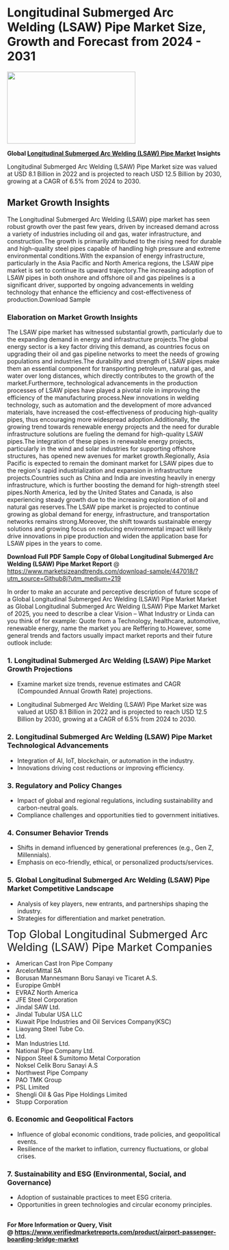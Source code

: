 <H1>Longitudinal Submerged Arc Welding (LSAW) Pipe Market Size, Growth and Forecast from 2024 - 2031</H1><img class="aligncenter size-medium wp-image-584254" src="https://thirdeyenews.in/wp-content/uploads/2024/09/Global-Market-Research-300x168.jpeg" alt="" width="300" height="168" /><p><strong>Global&nbsp;<a href="https://www.marketsizeandtrends.com/download-sample/447018/?utm_source=Github8j?utm_medium=219">Longitudinal Submerged Arc Welding (LSAW) Pipe Market</a> Insights</strong></p><p>Longitudinal Submerged Arc Welding (LSAW) Pipe Market size was valued at USD 8.1 Billion in 2022 and is projected to reach USD 12.5 Billion by 2030, growing at a CAGR of 6.5% from 2024 to 2030.</p><p><h2>Market Growth Insights</h2> The Longitudinal Submerged Arc Welding (LSAW) pipe market has seen robust growth over the past few years, driven by increased demand across a variety of industries including oil and gas, water infrastructure, and construction.The growth is primarily attributed to the rising need for durable and high-quality steel pipes capable of handling high pressure and extreme environmental conditions.With the expansion of energy infrastructure, particularly in the Asia Pacific and North America regions, the LSAW pipe market is set to continue its upward trajectory.The increasing adoption of LSAW pipes in both onshore and offshore oil and gas pipelines is a significant driver, supported by ongoing advancements in welding technology that enhance the efficiency and cost-effectiveness of production.Download Sample <h3>Elaboration on Market Growth Insights</h3> The LSAW pipe market has witnessed substantial growth, particularly due to the expanding demand in energy and infrastructure projects.The global energy sector is a key factor driving this demand, as countries focus on upgrading their oil and gas pipeline networks to meet the needs of growing populations and industries.The durability and strength of LSAW pipes make them an essential component for transporting petroleum, natural gas, and water over long distances, which directly contributes to the growth of the market.Furthermore, technological advancements in the production processes of LSAW pipes have played a pivotal role in improving the efficiency of the manufacturing process.New innovations in welding technology, such as automation and the development of more advanced materials, have increased the cost-effectiveness of producing high-quality pipes, thus encouraging more widespread adoption.Additionally, the growing trend towards renewable energy projects and the need for durable infrastructure solutions are fueling the demand for high-quality LSAW pipes.The integration of these pipes in renewable energy projects, particularly in the wind and solar industries for supporting offshore structures, has opened new avenues for market growth.Regionally, Asia Pacific is expected to remain the dominant market for LSAW pipes due to the region's rapid industrialization and expansion in infrastructure projects.Countries such as China and India are investing heavily in energy infrastructure, which is further boosting the demand for high-strength steel pipes.North America, led by the United States and Canada, is also experiencing steady growth due to the increasing exploration of oil and natural gas reserves.The LSAW pipe market is projected to continue growing as global demand for energy, infrastructure, and transportation networks remains strong.Moreover, the shift towards sustainable energy solutions and growing focus on reducing environmental impact will likely drive innovations in pipe production and widen the application base for LSAW pipes in the years to come.</p><p><span class=""><strong>Download Full PDF Sample Copy of Global Longitudinal Submerged Arc Welding (LSAW) Pipe Market Report</strong> @ <a href="https://www.marketsizeandtrends.com/download-sample/447018/?utm_source=Github8j?utm_medium=219" target="_blank">https://www.marketsizeandtrends.com/download-sample/447018/?utm_source=Github8j?utm_medium=219</a></span></p><p>In order to make an accurate and perceptive description of future scope of a Global&nbsp;Longitudinal Submerged Arc Welding (LSAW) Pipe Market Market as Global&nbsp;Longitudinal Submerged Arc Welding (LSAW) Pipe Market Market of 2025, you need to describe a clear Vision &ndash; What Industry or Linda can you think of for example: Quote from a Technology, healthcare, automotive, renewable energy, name the market you are Reffering to.However, some general trends and factors usually impact market reports and their future outlook include:</p><h3>1.&nbsp;<strong>Longitudinal Submerged Arc Welding (LSAW) Pipe Market Growth Projections</strong></h3><ul><li>Examine market size trends, revenue estimates and CAGR (Compounded Annual Growth Rate) projections.</li><li><p>Longitudinal Submerged Arc Welding (LSAW) Pipe Market size was valued at USD 8.1 Billion in 2022 and is projected to reach USD 12.5 Billion by 2030, growing at a CAGR of 6.5% from 2024 to 2030.</p></li></ul><h3>2.&nbsp;<strong>Longitudinal Submerged Arc Welding (LSAW) Pipe Market Technological Advancements</strong></h3><ul><li>Integration of AI, IoT, blockchain, or automation in the industry.</li><li>Innovations driving cost reductions or improving efficiency.</li></ul><h3>3.&nbsp;<strong>Regulatory and Policy Changes</strong></h3><ul><li>Impact of global and regional regulations, including sustainability and carbon-neutral goals.</li><li>Compliance challenges and opportunities tied to government initiatives.</li></ul><h3>4.&nbsp;<strong>Consumer Behavior Trends</strong></h3><ul><li>Shifts in demand influenced by generational preferences (e.g., Gen Z, Millennials).</li><li>Emphasis on eco-friendly, ethical, or personalized products/services.</li></ul><h3>5.&nbsp;<strong>Global Longitudinal Submerged Arc Welding (LSAW) Pipe Market Competitive Landscape</strong></h3><ul><li>Analysis of key players, new entrants, and partnerships shaping the industry.</li><li>Strategies for differentiation and market penetration.</li></ul><p data-pm-slice="1 1 []"><span style="color: inherit; font-family: inherit; font-size: 25px;">Top Global Longitudinal Submerged Arc Welding (LSAW) Pipe Market Companies</span></p><div class="" data-test-id=""><p><li>American Cast Iron Pipe Company</li><li> ArcelorMittal SA</li><li> Borusan Mannesmann Boru Sanayi ve Ticaret A.S.</li><li> Europipe GmbH</li><li> EVRAZ North America</li><li> JFE Steel Corporation</li><li> Jindal SAW Ltd.</li><li> Jindal Tubular USA LLC</li><li> Kuwait Pipe Industries and Oil Services Company(KSC)</li><li> Liaoyang Steel Tube Co.</li><li> Ltd.</li><li> Man Industries Ltd.</li><li> National Pipe Company Ltd.</li><li> Nippon Steel & Sumitomo Metal Corporation</li><li> Noksel Celik Boru Sanayi A.S</li><li> Northwest Pipe Company</li><li> PAO TMK Group</li><li> PSL Limited</li><li> Shengli Oil & Gas Pipe Holdings Limited</li><li> Stupp Corporation</li></p></div><h3>6.&nbsp;<strong>Economic and Geopolitical Factors</strong></h3><ul><li>Influence of global economic conditions, trade policies, and geopolitical events.</li><li>Resilience of the market to inflation, currency fluctuations, or global crises.</li></ul><h3>7.&nbsp;<strong>Sustainability and ESG (Environmental, Social, and Governance)</strong></h3><ul><li>Adoption of sustainable practices to meet ESG criteria.</li><li>Opportunities in green technologies and circular economy principles.</li></ul><h2><strong style="font-size: 14px;">For More Information or Query, Visit @&nbsp;</strong><a style="background-color: #ffffff; font-size: 14px;" href="https://www.marketsizeandtrends.com/report/longitudinal-submerged-arc-welding-lsaw-pipe-market/" target="_blank">https://www.verifiedmarketreports.com/product/airport-passenger-boarding-bridge-market</a></h2>